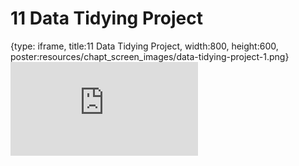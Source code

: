 # 11 Data Tidying Project
 
{type: iframe, title:11 Data Tidying Project, width:800, height:600, poster:resources/chapt_screen_images/data-tidying-project-1.png}
![](https://datatrail-jhu.github.io/06_datacleaning/no_toc/data-tidying-project-1.html)
 

 

